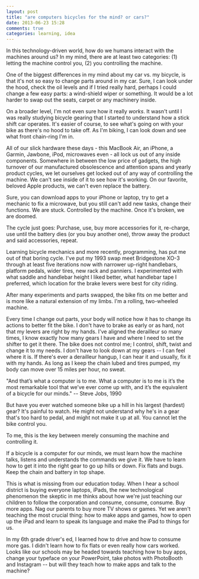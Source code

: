 ```yaml
---
layout: post
title: "are computers bicycles for the mind? or cars?"
date: 2013-06-23 15:28
comments: true
categories: learning, idea
---
```


In this technology-driven world, how do we humans interact with the machines around us? In my mind, there are at least two categories: (1) letting the machine control you, (2) you controlling the machine.

One of the biggest differences in my mind about my car vs. my bicycle, is that it's not so easy to change parts around in my car. Sure, I can look under the hood, check the oil levels and if I tried really hard, perhaps I could change a few easy parts: a wind-shield wiper or something. It would be a lot harder to swap out the seats, carpet or any machinery inside. 

On a broader level, I'm not even sure how it really *works*. It wasn't until I was really studying bicycle gearing that I started to understand how a stick shift car operates. It's easier of course, to see what's going on with your bike as there's no hood to take off. As I'm biking, I can look down and see what front chain-ring I'm in. 

All of our slick hardware these days - this MacBook Air, an iPhone, a Garmin, Jawbone, iPod, microwaves even - all lock us out of any inside components. Somewhere in between the low price of gadgets, the high turnover of our manufactured obsolescence and attention spans and yearly product cycles, we let ourselves get locked out of any way of controlling the machine. We can't see inside of it to see how it's working. On our favorite, beloved Apple products, we can't even replace the battery.

Sure, you can download apps to your iPhone or laptop, try to get a mechanic to fix a microwave, but you still can't add new tasks, change their functions. We are stuck. Controlled by the machine. Once it's broken, we are doomed.

The cycle just goes: Purchase, use, buy more accessories for it, re-charge, use until the battery dies (or you buy another one), throw away the product and said accessories, repeat. 

Learning bicycle mechanics and more recently, programming, has put me out of that boring cycle. I've put my 1993 swap meet Bridgestone XO-3 through at least five iterations now with narrower up-right handlebars, platform pedals, wider tires, new rack and panniers. I experimented with what saddle and handlebar height I liked better, what handlebar tape I preferred, which location for the brake levers were best for city riding. 

After many experiments and parts swapped, the bike fits on me better and is more like a natural extension of my limbs. I'm a rolling, two-wheeled machine. 

Every time I change out parts, your body will notice how it has to change its actions to better fit the bike. I don't have to brake as early or as hard, not that my levers are right by my hands. I've aligned the derailleur so many times, I know exactly how many gears I have and where I need to set the shifter to get it there. The bike does not control me; I control, shift, twist and change it to my needs. I don't have to look down at my gears -- I can feel where it is. If there's ever a derailleur hangup, I can hear it and usually, fix it with my hands. As long as I keep the chain lubed and tires pumped, my body can move over 15 miles per hour, no sweat. 

"And that’s what a computer is to me. What a computer is to me is it’s the most remarkable tool that we’ve ever come up with, and it’s the equivalent of a bicycle for our minds." -- Steve Jobs, 1990
 
But have you ever watched someone bike up a hill in his largest (hardest) gear? It's painful to watch. He might not understand why he's in a gear that's too hard to pedal, and might not make it up at all. You cannot let the bike control you. 

To me, this is the key between merely consuming the machine and controlling it. 

If a bicycle is a computer for our minds, we must learn how the machine talks, listens and understands the commands we give it. We have to learn how to get it into the right gear to go up hills or down. Fix flats and bugs. Keep the chain and battery in top shape. 

This is what is missing from our education today. When I hear a school district is buying everyone laptops, iPads, the new technological phenomenon the skeptic in me thinks about how we're just teaching our children to follow the corporation and consume, consume, consume. Buy more apps. Nag our parents to buy more TV shows or games. Yet we aren't teaching the most crucial thing: how to make apps and games, how to open up the iPad and learn to speak its language and make the iPad to things for us.

In my 6th grade driver's ed, I learned how to drive and how to consume more gas. I didn't learn how to fix flats or even really how cars worked. Looks like our schools may be headed towards teaching how to buy apps, change your typeface on your PowerPoint, take photos with PhotoBooth and Instagram -- but will they teach how to make apps and talk to the machine? 

